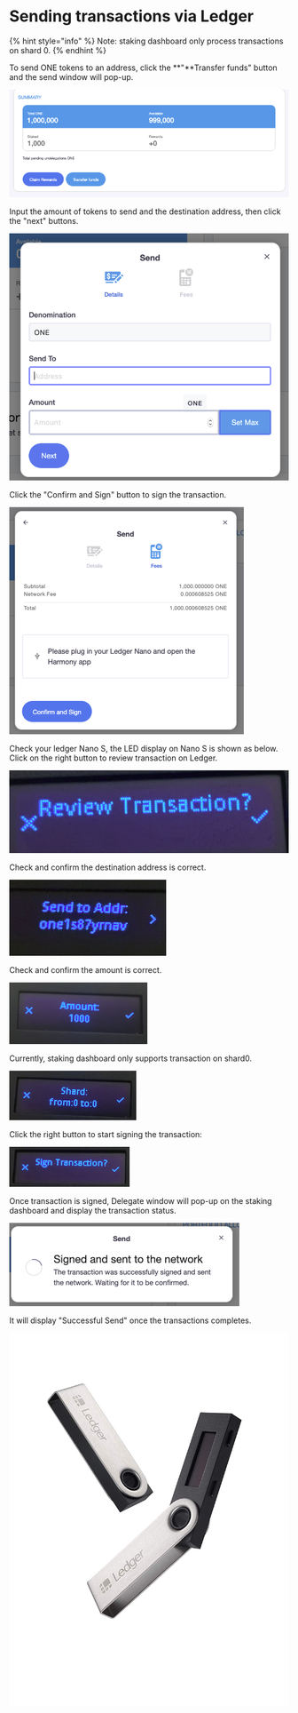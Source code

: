 # Sending transactions via Ledger

{% hint style="info" %}
Note: staking dashboard only process transactions on shard 0.
{% endhint %}

To send ONE tokens to an address, click the **"**Transfer funds" button and the send window will pop-up.

![](../../../.gitbook/assets/image%20%28126%29.png)

Input the amount of tokens to send and the destination address, then click the "next" buttons.

![](../../../.gitbook/assets/image%20%28119%29.png)

Click the "Confirm and Sign" button to sign the transaction.

![](../../../.gitbook/assets/image%20%2833%29.png)

Check your ledger Nano S, the LED display on Nano S is shown as below.  Click on the right button to review transaction on Ledger.

![](../../../.gitbook/assets/image%20%2825%29.png)

Check and confirm the destination address is correct.

![](../../../.gitbook/assets/image%20%28121%29.png)

Check and confirm the amount is correct.

![](../../../.gitbook/assets/image%20%28131%29.png)

Currently, staking dashboard only supports transaction on shard0.

![](../../../.gitbook/assets/image%20%2836%29.png)

Click the right button to start signing the transaction:

![](../../../.gitbook/assets/image%20%2878%29.png)

Once transaction is signed, Delegate window will pop-up on the staking dashboard and display the transaction status.

![](../../../.gitbook/assets/image%20%2887%29.png)

 It will display "Successful Send" once the transactions completes.

![](../../../.gitbook/assets/image%20%28145%29.png)

